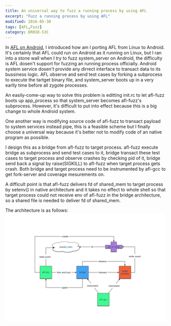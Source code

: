 ```yaml
---
title: An universal way to fuzz a running process by using AFL
excerpt: "Fuzz a running process by using AFL"
modified: 2016-05-30
tags: [AFL,Fuzz]
category: DR01D-S3C
---
```


In [AFL on Android](http://arayz.github.io/dr01d-s3c/AFL-on-Android/), I introduced how 
am I porting AFL from Linux to Android. It's certainly that AFL could run on Android as 
it running on Linux, but I ran into a stone wall when I try to fuzz system_server on 
Android, the difficulty is AFL dosen't support for fuzzing an running process officially. 
Android system service dosen't provide any dirrect interface to transact data to its 
bussiness logic. AFL observe and send test cases by forking a subprocess to execute the 
tartget binary file, and system_server boots up in a very earlly time before all zygote 
processes.

An easily-come-up way to solve this problem is editting init.rc to let afl-fuzz boots up 
app_process so that system_server becomes afl-fuzz's subprocess. However, it's difficult to 
put into effect because this is a big change to whole Android system.

One another way is modifying source code of afl-fuzz to transact payload to system services 
instead pipe, this is a feasible scheme but I finally choose a universal way because it's 
better not to modify code of an native program as possible.

I design this as a bridge from afl-fuzz to target process. afl-fuzz execute bridge as 
subprocess and send test cases to it, bridge transact these test cases to target process 
and observe crashes by checking pid of it, bridge send back a signal by raise(SIGKILL) to 
afl-fuzz when target process gets crash. Both bridge and target process need to be instrumented 
by afl-gcc to get fork-server and coverage mesurements on.

A difficult point is that afl-fuzz delivers fd of shared_mem to target process by setenv() 
in native architecture and it takes no effect to whole shell so that target process could 
not receive env of afl-fuzz in the bridge architecture, so a shared file is needed to deliver 
fd of shared_mem.

The architecture is as follows:
![arch](/images/afl_arch.jpg)

